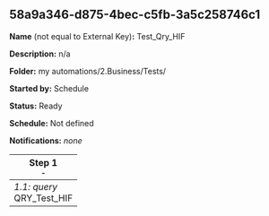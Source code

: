 ## 58a9a346-d875-4bec-c5fb-3a5c258746c1

**Name** (not equal to External Key)**:** Test_Qry_HIF

**Description:** n/a

**Folder:** my automations/2.Business/Tests/

**Started by:** Schedule

**Status:** Ready

**Schedule:** Not defined

**Notifications:** _none_


| Step 1<br>_<small>-</small>_ |
| --- |
| _1.1: query_<br>QRY_Test_HIF |

